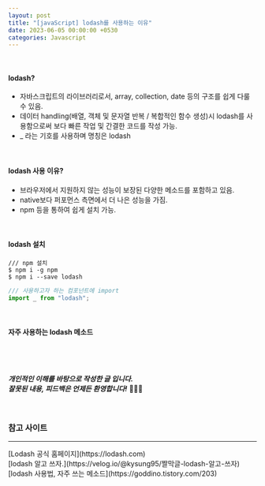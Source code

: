 ```yaml
---
layout: post
title: "[javaScript] lodash를 사용하는 이유"
date: 2023-06-05 00:00:00 +0530
categories: Javascript
---
```


<br/>

#### lodash?

- 자바스크립트의 라이브러리로서, array, collection, date 등의 구조를 쉽게 다룰 수 있음.
- 데이터 handling(배열, 객체 및 문자열 반복 / 복합적인 함수 생성)시 lodash를 사용함으로써 보다 빠른 작업 및 간결한 코드를 작성 가능.
- \_ 라는 기호를 사용하며 명칭은 lodash

<br/>

#### lodash 사용 이유?

- 브라우저에서 지원하지 않는 성능이 보장된 다양한 메소드를 포함하고 있음.
- native보다 퍼포먼스 측면에서 더 나은 성능을 가짐.
- npm 등을 통하여 쉽게 설치 가능.

<br/>

#### lodash 설치

```mysql
/// npm 설치
$ npm i -g npm
$ npm i --save lodash
```

```javascript
/// 사용하고자 하는 컴포넌트에 import
import _ from "lodash";
```

<br/>

#### 자주 사용하는 lodash 메소드

#####

<br/><br/><br/>
**_개인적인 이해를 바탕으로 작성한 글 입니다. <br/>
잘못된 내용, 피드백은 언제든 환영합니다!_** 🥺🥺🥺
<br/><br/><br/>

### 참고 사이트

<hr>
[Lodash 공식 홈페이지](https://lodash.com)
<br/>
[lodash 알고 쓰자.](https://velog.io/@kysung95/짤막글-lodash-알고-쓰자)
<br/>
[lodash 사용법, 자주 쓰는 메소드](https://goddino.tistory.com/203)
<br/>
